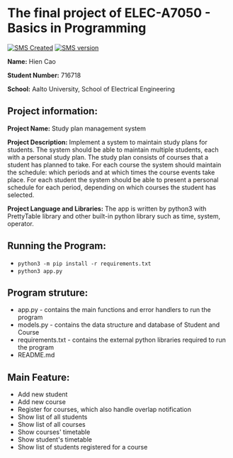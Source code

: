 # The final project of ELEC-A7050 - Basics in Programming 

[![SMS Created](https://img.shields.io/badge/Created-December%202018-brightgreen.svg)](#)
[![SMS version](https://img.shields.io/badge/Python-3-blue.svg)](#)

**Name:** Hien Cao

**Student Number:** 716718

**School:** Aalto University, School of Electrical Engineering

## Project information:

**Project Name:** Study plan management system

**Project Description:** Implement a system to maintain study plans for students. The system should be able to maintain multiple students, each with a personal study plan. The study plan consists of courses that a student has planned to take. For each course the system should maintain the schedule: which periods and at which times the course events take place. For each student the system should be able to present a personal schedule for each period, depending on which courses the student has selected.

**Project Language and Libraries:** The app is written by python3 with PrettyTable library and other built-in python library such as time, system, operator.

## Running the Program:
* `python3 -m pip install -r requirements.txt`
* `python3 app.py`

## Program struture:
* app.py - contains the main functions and error handlers to run the program
* models.py - contains the data structure and database of Student and Course
* requirements.txt - contains the external python libraries required to run the program
* README.md

## Main Feature:
* Add new student
* Add new course
* Register for courses, which also handle overlap notification
* Show list of all students
* Show list of all courses
* Show courses' timetable
* Show student's timetable
* Show list of students registered for a course








